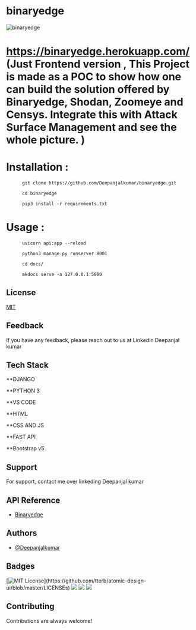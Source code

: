 # binaryedge

![binaryedge](https://user-images.githubusercontent.com/55708909/145203128-d312eb9b-6090-4974-b102-59e222db2758.png)

# https://binaryedge.herokuapp.com/ (Just Frontend version , This Project is made as a POC to show how one can build the solution offered by Binaryedge, Shodan, Zoomeye and Censys. Integrate this with Attack Surface Management and see the whole picture. )

# Installation : 

          git clone https://github.com/Deepanjalkumar/binaryedge.git
          
          cd binaryedge
          
          pip3 install -r requirements.txt
          
# Usage :

          uvicorn api:app --reload
          
          python3 manage.py runserver 8001
          
          cd docs/
          
          mkdocs serve -a 127.0.0.1:5000
           
           
## License

[MIT](https://choosealicense.com/licenses/mit/)

  
## Feedback

If you have any feedback, please reach out to us at Linkedin Deepanjal kumar

  
## Tech Stack

**DJANGO​

**PYTHON 3​

**VS CODE​

**HTML​

**CSS AND JS​

**FAST API​

**Bootstrap v5

  
## Support

For support, contact me over linkeding Deepanjal kumar

  
## API Reference

- [Binaryedge](https://binaryedge.io/)

  
## Authors

- [@Deepanjalkumar](https://github.com/Deepanjalkumar)

  
## Badges

[![MIT License](https://img.shields.io/apm/l/atomic-design-ui.svg?)](https://github.com/tterb/atomic-design-ui/blob/master/LICENSEs)
![](https://img.shields.io/badge/OS-Linux-informational?style=flat&logo=linux&logoColor=white&color=2bbc8a)
![](https://img.shields.io/badge/Code-Python-informational?style=flat&logo=python&logoColor=white&color=2bbc8a)
![](https://img.shields.io/badge/Shell-Bash-informational?style=flat&logo=gnu-bash&logoColor=white&color=2bbc8a)


  
## Contributing

Contributions are always welcome!


